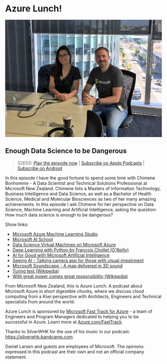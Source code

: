 # Azure Lunch!

![Chimene Bonhomme and Daniel Larsen recording a podcast](./s2e03_960.jpg)

## Enough Data Science to be Dangerous

> S2E03: [Play the episode now](https://azurelunch.azurefd.net/episodes/azure-lunch-s2e03.mp3) |
> [Subscribe on Apple Podcasts](https://itunes.apple.com/nz/podcast/azure-lunch/id1436427476?mt=2)
| [Subscribe on Android](https://subscribeonandroid.com/azurelunchnz.azureedge.net/podcast/feed.rss)

<p>In this episode I have the good fortune to spend some time with Chimene Bonhomme - A Data Scientist 
and Technical Solutions Professional at Microsoft New Zealand. Chimene lists a Masters of Information 
Technology, Business Intelligence and Data Science, as well as a Bachelor of Health Science, Medical 
and Molecular Biosciences as two of her many amazing achievements. In this episode I ask Chimene for 
her perspective on Data Science, Machine Learning and Artificial Intelligence, asking the question: 
How much data science is enough to be dangerous?</p>

<p>Show links:</p>

<ul>
<li><a href="https://studio.azureml.net/">Microsoft Azure Machine Learning Studio</a></li>
<li><a href="https://aischool.microsoft.com/en-us/home">Microsoft AI School</a></li>
<li><a href="https://azure.microsoft.com/en-us/services/virtual-machines/data-science-virtual-machines/">Data Science Virtual Machines on Microsoft Azure</a></li>
<li><a href="https://www.oreilly.com/library/view/deep-learning-with/9781617294433/">Deep Learning with Python by François Chollet (O'Reilly)</a></li>
<li><a href="https://www.microsoft.com/en-us/ai/ai-for-good">AI for Good with Microsoft Artificial Intelligence</a></li>
<li><a href="https://www.microsoft.com/en-us/ai/seeing-ai">Seeing AI - Talking camera app for those with visual impairment</a></li>
<li><a href="https://www.microsoft.com/en-us/research/product/soundscape/">Microsoft Soundscape - A map delivered in 3D sound</a></li>
<li><a href="https://en.wikipedia.org/wiki/Turing_test">Turing test (Wikipedia)</a></li>
<li><a href="https://en.wikipedia.org/wiki/With_great_power_comes_great_responsibility">With great power comes great responsibility (Wikipedia)</a></li>
</ul>

<p>From Microsoft New Zealand, this is Azure Lunch. A podcast about Microsoft
Azure in short digestible chunks, where we discuss cloud computing from a Kiwi perspective with Architects, 
Engineers and Technical specialists from around the world.</p>

<p>Azure Lunch is sponsored by <a href="https://azure.com/FastTrack">Microsoft Fast Track for Azure</a> - a 
team of Engineers and Program Managers dedicated to helping you to be successful in Azure. Learn more
at <a href="https://azure.com/FastTrack">Azure.com/FastTrack</a>.</p>

<p>Thanks to SilverWHK for the use of his music in our podcast: <a href="https://silverwhk.bandcamp.com/">https://silverwhk.bandcamp.com</a></p>

<p>Daniel Larsen and guests are employees of Microsoft. The opinions expressed in this podcast are
their own and not an official company statement.</p>
